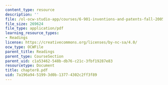 ```yaml
---
content_type: resource
description: ''
file: /ol-ocw-studio-app/courses/6-901-inventions-and-patents-fall-2005/7a196a9451993d0b13774302c2ff3f89_chapter8.pdf
file_size: 269624
file_type: application/pdf
learning_resource_types:
- Readings
license: https://creativecommons.org/licenses/by-nc-sa/4.0/
ocw_type: OCWFile
parent_title: Readings
parent_type: CourseSection
parent_uid: c1a53462-548b-db76-c21c-3fbf19287e83
resourcetype: Document
title: chapter8.pdf
uid: 7a196a94-5199-3d0b-1377-4302c2ff3f89
---
```

